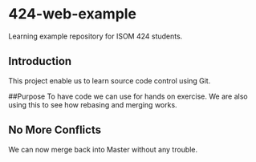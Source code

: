 # 424-web-example
Learning example repository for ISOM 424 students.

## Introduction
This project enable us to learn source code control using Git.

##Purpose
To have code we can use for hands on exercise. We are also using this to see how rebasing and merging works.

## No More Conflicts
We can now merge back into Master without any trouble.